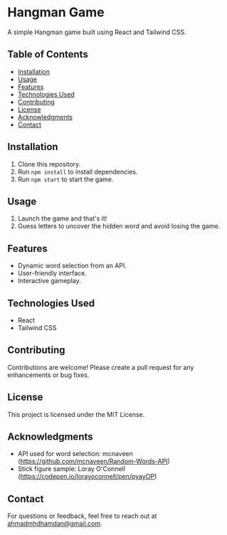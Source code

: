 # Hangman Game

A simple Hangman game built using React and Tailwind CSS.

## Table of Contents

- [Installation](#installation)
- [Usage](#usage)
- [Features](#features)
- [Technologies Used](#technologies-used)
- [Contributing](#contributing)
- [License](#license)
- [Acknowledgments](#acknowledgments)
- [Contact](#contact)

## Installation

1. Clone this repository.
2. Run `npm install` to install dependencies.
3. Run `npm start` to start the game.

## Usage

1. Launch the game and that's it!
2. Guess letters to uncover the hidden word and avoid losing the game.

## Features

- Dynamic word selection from an API.
- User-friendly interface.
- Interactive gameplay.

## Technologies Used

- React
- Tailwind CSS

## Contributing

Contributions are welcome! Please create a pull request for any enhancements or bug fixes.

## License

This project is licensed under the MIT License.

## Acknowledgments

- API used for word selection: mcnaveen (https://github.com/mcnaveen/Random-Words-API)
- Stick figure sample: Loray O'Connell (https://codepen.io/lorayoconnell/pen/pyayOP)

## Contact

For questions or feedback, feel free to reach out at ahmadmhdhamdan@gmail.com.
